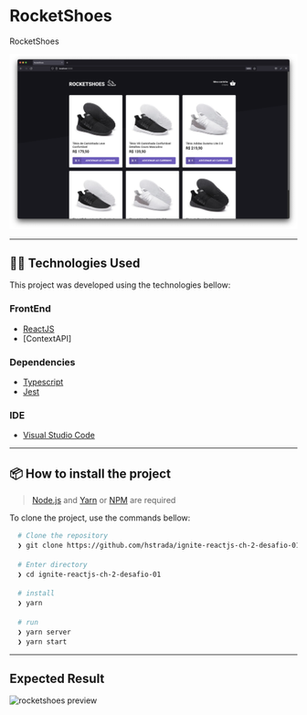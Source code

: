 # RocketShoes

RocketShoes

![RocketShoes image preview](https://github.com/hstrada/ignite-reactjs-ch-2-desafio-01/blob/master/.github/assets/rocketshoes.png?raw=true)

---
## 👨‍💻️ Technologies Used

This project was developed using the technologies bellow:
  
### FrontEnd

  - [ReactJS](https://pt-br.reactjs.org/)
  - [ContextAPI]
  
### Dependencies

  - [Typescript](https://www.typescriptlang.org/)
  - [Jest](https://jestjs.io/)

### IDE

  - [Visual Studio Code](https://code.visualstudio.com/)

---
 
## 📦️ How to install the project

> [Node.js](https://nodejs.org/en/) and [Yarn](https://yarnpkg.com/) or [NPM](https://www.npmjs.com/) are required

To clone the project, use the commands bellow:

```bash
  # Clone the repository
  ❯ git clone https://github.com/hstrada/ignite-reactjs-ch-2-desafio-01.git

  # Enter directory
  ❯ cd ignite-reactjs-ch-2-desafio-01
  
  # install
  ❯ yarn

  # run
  ❯ yarn server
  ❯ yarn start
```

---

## Expected Result

![rocketshoes preview](https://github.com/hstrada/ignite-reactjs-desafio-01/blob/main/.github/assets/to.do.gif?raw=true)
